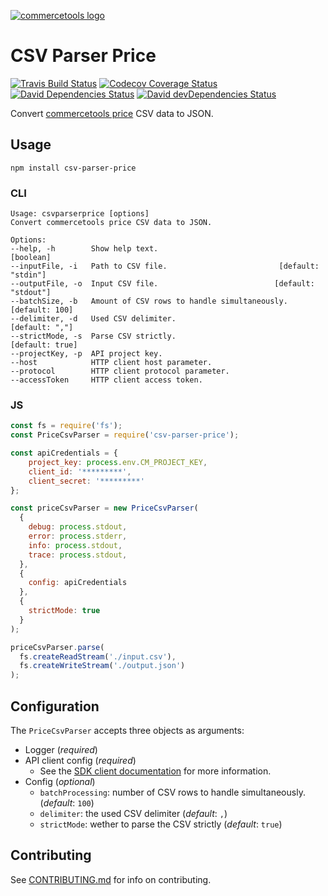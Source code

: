 [![commercetools logo][commercetools-icon]][commercetools]

# CSV Parser Price
[![Travis Build Status][travis-icon]][travis]
[![Codecov Coverage Status][codecov-icon]][codecov]
[![David Dependencies Status][david-icon]][david]
[![David devDependencies Status][david-dev-icon]][david-dev]

Convert [commercetools price](https://dev.commercetools.com/http-api-projects-products.html#price) CSV data to JSON.

## Usage
`npm install csv-parser-price`

### CLI
```
Usage: csvparserprice [options]
Convert commercetools price CSV data to JSON.

Options:
--help, -h        Show help text.                                    [boolean]
--inputFile, -i   Path to CSV file.                         [default: "stdin"]
--outputFile, -o  Input CSV file.                          [default: "stdout"]
--batchSize, -b   Amount of CSV rows to handle simultaneously.  [default: 100]
--delimiter, -d   Used CSV delimiter.                           [default: ","]
--strictMode, -s  Parse CSV strictly.                          [default: true]
--projectKey, -p  API project key.
--host            HTTP client host parameter.
--protocol        HTTP client protocol parameter.
--accessToken     HTTP client access token.
```
### JS
```js
const fs = require('fs');
const PriceCsvParser = require('csv-parser-price');

const apiCredentials = {
    project_key: process.env.CM_PROJECT_KEY,
    client_id: '*********',
    client_secret: '*********'
};

const priceCsvParser = new PriceCsvParser(
  {
    debug: process.stdout,
    error: process.stderr,
    info: process.stdout,
    trace: process.stdout,
  },
  {
    config: apiCredentials
  },
  {
    strictMode: true
  }
);

priceCsvParser.parse(
  fs.createReadStream('./input.csv'),
  fs.createWriteStream('./output.json')
);
```

## Configuration
The `PriceCsvParser` accepts three objects as arguments:
- Logger (_required_)
- API client config (_required_)
  - See the [SDK client documentation](http://sphereio.github.io/sphere-node-sdk/classes/SphereClient.html) for more information.
- Config (_optional_)
  - `batchProcessing`: number of CSV rows to handle simultaneously. (_default_: `100`)
  - `delimiter`: the used CSV delimiter (_default_: `,`)
  - `strictMode`: wether to parse the CSV strictly (_default_: `true`)

## Contributing
See [CONTRIBUTING.md](CONTRIBUTING.md) for info on contributing.

[commercetools]: https://commercetools.com/
[commercetools-icon]: https://cdn.rawgit.com/commercetools/press-kit/master/PNG/72DPI/CT%20logo%20horizontal%20RGB%2072dpi.png
[travis]: https://travis-ci.org/commercetools/csv-parser-price
[travis-icon]: https://img.shields.io/travis/commercetools/csv-parser-price/master.svg?style=flat-square
[codecov]: https://codecov.io/gh/commercetools/csv-parser-price
[codecov-icon]: https://img.shields.io/codecov/c/github/commercetools/csv-parser-price.svg?style=flat-square
[david]: https://david-dm.org/commercetools/csv-parser-price
[david-icon]: https://img.shields.io/david/commercetools/csv-parser-price.svg?style=flat-square
[david-dev]: https://david-dm.org/commercetools/csv-parser-price?type=dev
[david-dev-icon]: https://img.shields.io/david/dev/commercetools/csv-parser-price.svg?style=flat-square
